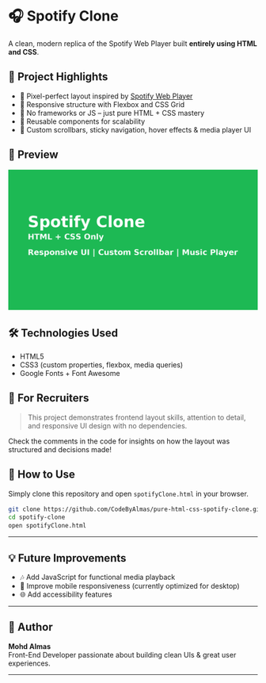 # 🎧 Spotify Clone

A clean, modern replica of the Spotify Web Player built **entirely using HTML and CSS**.

## 🚀 Project Highlights

- 🎨 Pixel-perfect layout inspired by [Spotify Web Player](https://open.spotify.com)
- 🧠 Responsive structure with Flexbox and CSS Grid
- 💾 No frameworks or JS – just pure HTML + CSS mastery
- 🔁 Reusable components for scalability
- 🧩 Custom scrollbars, sticky navigation, hover effects & media player UI

## 📸 Preview

![Preview of the Spotify Clone](preview.png)

## 🛠️ Technologies Used

- HTML5
- CSS3 (custom properties, flexbox, media queries)
- Google Fonts + Font Awesome

## 🤝 For Recruiters

> This project demonstrates frontend layout skills, attention to detail, and responsive UI design with no dependencies.

Check the comments in the code for insights on how the layout was structured and decisions made!

## 📁 How to Use

Simply clone this repository and open `spotifyClone.html` in your browser.

```bash
git clone https://github.com/CodeByAlmas/pure-html-css-spotify-clone.git
cd spotify-clone
open spotifyClone.html
```

---

## 💡 Future Improvements

- 🎶 Add JavaScript for functional media playback
- 📱 Improve mobile responsiveness (currently optimized for desktop)
- 🌐 Add accessibility features

---

## 📌 Author

**Mohd Almas**  
Front-End Developer passionate about building clean UIs & great user experiences.

---

